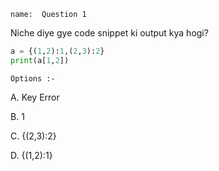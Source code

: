 ```ngMeta
name:  Question 1 

```

Niche diye gye code snippet ki output kya hogi?


```python
a = {(1,2):1,(2,3):2}
print(a[1,2])
 ```

`Options :- `

A.	 Key Error

B.	 1

C.	 {(2,3):2}

D.	 {(1,2):1}

